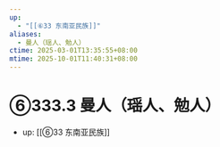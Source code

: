 ```yaml
---
up:
  - "[[⑥33 东南亚民族]]"
aliases:
  - 曼人（瑶人、勉人）
ctime: 2025-03-01T13:35:55+08:00
mtime: 2025-10-01T11:40:31+08:00
---
```


# ⑥333.3 曼人（瑶人、勉人）

- up: [[⑥33 东南亚民族]]
